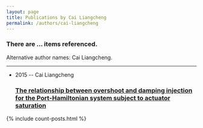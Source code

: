 ```yaml
---
layout: page
title: Publications by Cai Liangcheng
permalink: /authors/cai-liangcheng
---
```


<h3 id="number-posts">There are ... items referenced.</h3>
<p id='info-authors'>Alternative author names: Cai Liangcheng.</p>
<hr />
<ul class="post-list">
<li><span class='post-meta'>2015 -- Cai Liangcheng</span><h3><a class='post-link' href="{{ site.baseurl }}/the-relationship-between-overshoot-and-damping-injection-for-the-port-hamiltonian-system-subject-to-actuator-saturation">The relationship between overshoot and damping injection for the Port-Hamiltonian system subject to actuator saturation</a></h3></li>

</ul>
{% include count-posts.html %}
